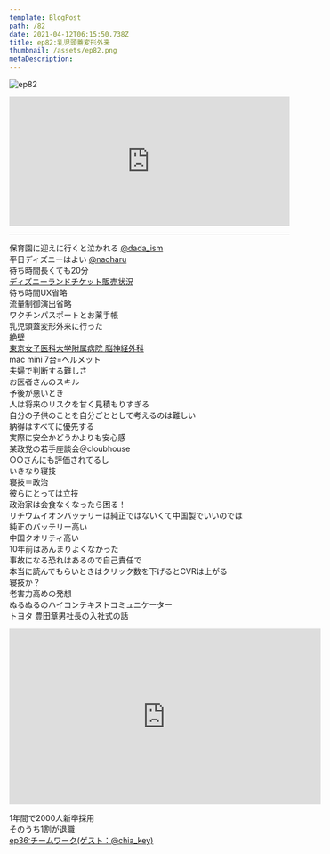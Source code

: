 ```yaml
---  
template: BlogPost  
path: /82
date: 2021-04-12T06:15:50.738Z  
title: ep82:乳児頭蓋変形外来
thumbnail: /assets/ep82.png
metaDescription:  
---  
```

![ep82](/assets/ep82.png)  

<iframe src="https://open.spotify.com/embed/episode/6tdFzOQRFeJeUsEKsTfPqI" width="100%" height="232" frameBorder="0" allowfullscreen="" allow="autoplay; clipboard-write; encrypted-media; fullscreen; picture-in-picture"></iframe>

***  

  

保育園に迎えに行くと泣かれる [@dada_ism](https://twitter.com/dada_ism)  
平日ディズニーはよい [@naoharu](https://twitter.com/naoharu)   
待ち時間長くても20分  
[ディズニーランドチケット販売状況](https://www.tokyodisneyresort.jp/ticket/sales_status.html)  
待ち時間UX省略  
流量制御演出省略  
ワクチンパスポートとお薬手帳  
乳児頭蓋変形外来に行った  
絶壁  
[東京女子医科大学附属病院 脳神経外科](http://www.twmu.ac.jp/NIJ/column/pediatric/)  
mac mini 7台=ヘルメット  
夫婦で判断する難しさ  
お医者さんのスキル  
予後が悪いとき  
人は将来のリスクを甘く見積もりすぎる  
自分の子供のことを自分ごととして考えるのは難しい  
納得はすべてに優先する  
実際に安全かどうかよりも安心感  
某政党の若手座談会＠cloubhouse  
○○さんにも評価されてるし  
いきなり寝技  
寝技＝政治  
彼らにとっては立技  
政治家は会食なくなったら困る！  
リチウムイオンバッテリーは純正ではないくて中国製でいいのでは  
純正のバッテリー高い  
中国クオリティ高い  
10年前はあんまりよくなかった  
事故になる恐れはあるので自己責任で  
本当に読んでもらいときはクリック数を下げるとCVRは上がる  
寝技か？  
老害力高めの発想  
ぬるぬるのハイコンテキストコミュニケーター  
トヨタ 豊田章男社長の入社式の話  
<iframe width="560" height="315" src="https://www.youtube.com/embed/qruCc_LAJ20" title="YouTube video player" frameborder="0" allow="accelerometer; autoplay; clipboard-write; encrypted-media; gyroscope; picture-in-picture" allowfullscreen></iframe>

1年間で2000人新卒採用  
そのうち1割が退職  
[ep36:チームワーク(ゲスト：@chia_key)](https://jamming.fm/36)  

　